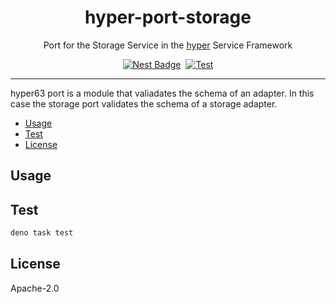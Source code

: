 <h1 align="center">hyper-port-storage</h1>
<p align="center">Port for the Storage Service in the <a href="https://hyper.io/">hyper</a> Service Framework</p>
</p>
<p align="center">
  <a href="https://nest.land/package/hyper-port-storage"><img src="https://nest.land/badge.svg" alt="Nest Badge" /></a>
  <a href="https://jsr.io/@hyper63/port-storage"><img src="https://jsr.io/badges/@hyper63/port-storage" alt="" /></a>
  <a href="https://github.com/hyper63/hyper63/actions/workflows/port-storage.yml"><img src="https://github.com/hyper63/hyper63/actions/workflows/port-storage.yml/badge.svg" alt="Test" /></a>
</p>

---

hyper63 port is a module that valiadates the schema of an adapter. In this case the storage port
validates the schema of a storage adapter.

<!-- toc -->

- [Usage](#usage)
- [Test](#test)
- [License](#license)

<!-- tocstop -->

## Usage

## Test

```sh
deno task test
```

## License

Apache-2.0
